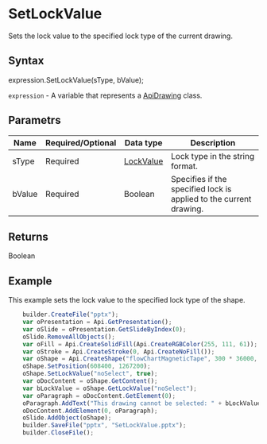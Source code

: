 # SetLockValue

Sets the lock value to the specified lock type of the current drawing.

## Syntax

expression.SetLockValue(sType, bValue);

`expression` - A variable that represents a [ApiDrawing](../ApiDrawing.md) class.

## Parametrs

| **Name** | **Required/Optional** | **Data type** | **Description** |
| ------------- | ------------- | ------------- | ------------- |
| sType | Required | [LockValue](../../../Enumerations/LockValue.md) | Lock type in the string format. |
| bValue | Required | Boolean | Specifies if the specified lock is applied to the current drawing. |

## Returns

Boolean

## Example

This example sets the lock value to the specified lock type of the shape.

```javascript
	builder.CreateFile("pptx");
	var oPresentation = Api.GetPresentation();
	var oSlide = oPresentation.GetSlideByIndex(0);
	oSlide.RemoveAllObjects();
	var oFill = Api.CreateSolidFill(Api.CreateRGBColor(255, 111, 61));
	var oStroke = Api.CreateStroke(0, Api.CreateNoFill());
	var oShape = Api.CreateShape("flowChartMagneticTape", 300 * 36000, 130 * 36000, oFill, oStroke);
	oShape.SetPosition(608400, 1267200);
	oShape.SetLockValue("noSelect", true);
	var oDocContent = oShape.GetContent();
	var bLockValue = oShape.GetLockValue("noSelect");
	var oParagraph = oDocContent.GetElement(0);
	oParagraph.AddText("This drawing cannot be selected: " + bLockValue);
	oDocContent.AddElement(0, oParagraph);
	oSlide.AddObject(oShape);
	builder.SaveFile("pptx", "SetLockValue.pptx");
	builder.CloseFile();
```